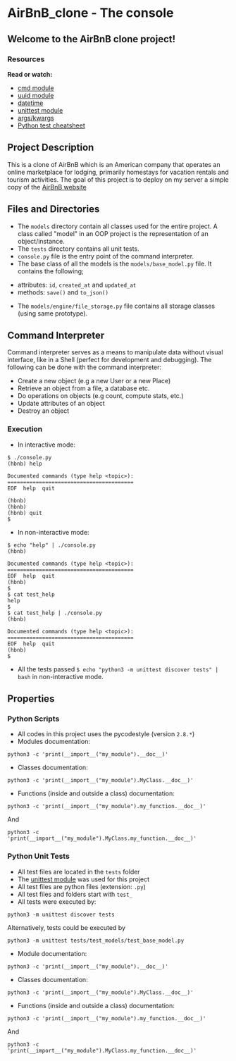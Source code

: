 # AirBnB_clone - The console
## Welcome to the AirBnB clone project!
### Resources
**Read or watch:**
* [cmd module](https://docs.python.org/3.8/library/cmd.html)
* [uuid module](https://docs.python.org/3.8/library/uuid.html)
* [datetime](https://docs.python.org/3.8/library/datetime.html)
* [unittest module](https://docs.python.org/3.8/library/unittest.html#module-unittest)
* [args/kwargs](https://yasoob.me/2013/08/04/args-and-kwargs-in-python-explained/)
* [Python test cheatsheet](https://www.pythonsheets.com/notes/python-tests.html)
## Project Description
This is a clone of AirBnB which is an American company that operates an online marketplace for lodging, primarily homestays for vacation rentals and tourism activities.
The goal of this project is to deploy on my server a simple copy of the [AirBnB website](https://www.airbnb.com/)
## Files and Directories
* The `models` directory contain all classes used for the entire project. A class called "model" in an OOP project is the representation of an object/instance.
* The `tests` directory contains all unit tests.
* `console.py` file is the entry point of the command interpreter.
* The base class of all the models is the `models/base_model.py` file. It contains the following;
- attributes: `id`, `created_at` and `updated_at`
- methods: `save()` and `to_json()`
* The `models/engine/file_storage.py` file contains all storage classes (using same prototype).
## Command Interpreter
Command interpreter serves as a means to manipulate data without visual interface, like in a Shell (perfect for development and debugging). The following can be done with the command interpreter:
- Create a new object (e.g a new User or a new Place)
- Retrieve an object from a file, a database etc.
- Do operations on objects (e.g count, compute stats, etc.)
- Update attributes of an object
- Destroy an object
### Execution
* In interactive mode:
```
$ ./console.py
(hbnb) help

Documented commands (type help <topic>):
========================================
EOF  help  quit

(hbnb)
(hbnb)
(hbnb) quit
$
```
* In non-interactive mode:
```
$ echo "help" | ./console.py
(hbnb)

Documented commands (type help <topic>):
========================================
EOF  help  quit
(hbnb) 
$
$ cat test_help
help
$
$ cat test_help | ./console.py
(hbnb)

Documented commands (type help <topic>):
========================================
EOF  help  quit
(hbnb) 
$
```
* All the tests passed `$ echo "python3 -m unittest discover tests" | bash` in non-interactive mode.
## Properties
### Python Scripts
* All codes in this project uses the pycodestyle (version `2.8.*`)
* Modules documentation:
```
python3 -c 'print(__import__("my_module").__doc__)'
```
* Classes documentation:
```
python3 -c 'print(__import__("my_module").MyClass.__doc__)'
```
* Functions (inside and outside a class) documentation:
```
python3 -c 'print(__import__("my_module").my_function.__doc__)'
```
And
```
python3 -c 'print(__import__("my_module").MyClass.my_function.__doc__)'
```
### Python Unit Tests
* All test files are located in the `tests` folder
* The [unittest module](https://docs.python.org/3.4/library/unittest.html#module-unittest) was used for this project
* All test files are python files (extension: `.py`)
* All test files and folders start with `test_`
* All tests were executed by:
```
python3 -m unittest discover tests
```
Alternatively, tests could be executed by
```
python3 -m unittest tests/test_models/test_base_model.py
```
* Module documentation:
```
python3 -c 'print(__import__("my_module").__doc__)'
```
* Classes documentation:
```
python3 -c 'print(__import__("my_module").MyClass.__doc__)'
```
* Functions (inside and outside a class) documentation:
```
python3 -c 'print(__import__("my_module").my_function.__doc__)'
```
And
```
python3 -c 'print(__import__("my_module").MyClass.my_function.__doc__)'
```
